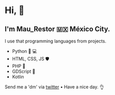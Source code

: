 # Hi, 👋 
## I'm Mau_Restor 🇲🇽 México City. 

I use that programming languages from projects.

* Python 🥃 💻
* HTML, CSS, JS 🛡
* PHP 🐘
* GDScript 🤖
* Kotlin 

Send me a 'dm' via [twitter](https://twitter.com/mau_restor) • Have a nice day. 👌
